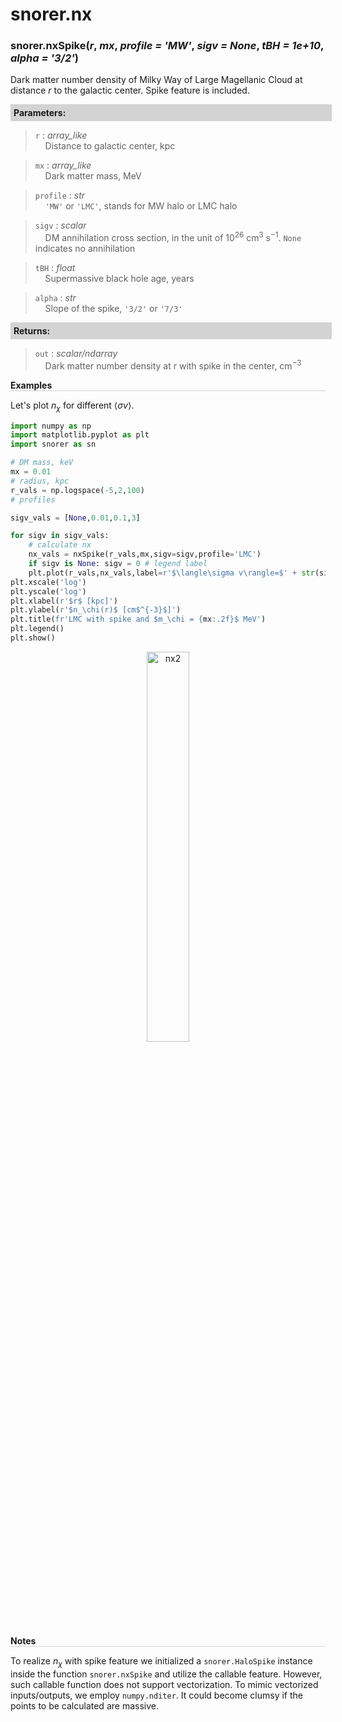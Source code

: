 <script>
window.MathJax = {
  tex: {
    tags: "ams"  // Auto-numbering, AMS based
  }
};
</script>



# snorer.nx


###  snorer.nxSpike(*r*, *mx*, *profile = 'MW'*, *sigv = None*, *tBH = 1e+10*, *alpha = '3/2'*)

Dark matter number density of Milky Way of Large Magellanic Cloud at
    distance $r$ to the galactic center. Spike feature is included.

**<div style="background-color: lightgrey; padding: 5px; width: 100%;">Parameters:</div>**

> `r` : *array_like* <br>&nbsp;&nbsp;&nbsp;&nbsp;Distance to galactic center, kpc

> `mx` : *array_like* <br>&nbsp;&nbsp;&nbsp;&nbsp;Dark matter mass, MeV

> `profile` : *str* <br>&nbsp;&nbsp;&nbsp;&nbsp;`'MW'` or `'LMC'`, stands for MW halo or LMC halo

> `sigv` : *scalar* <br>&nbsp;&nbsp;&nbsp;&nbsp;DM annihilation cross section, in the unit of $10^{26}$ cm<sup>3</sup> s<sup>−1</sup>. `None` indicates no annihilation

> `tBH` : *float* <br>&nbsp;&nbsp;&nbsp;&nbsp;Supermassive black hole age, years

> `alpha` : *str* <br>&nbsp;&nbsp;&nbsp;&nbsp;Slope of the spike, `'3/2'` or `'7/3'`

**<div style="background-color: lightgrey; padding: 5px; width: 100%;">Returns:</div>**

> `out` : *scalar/ndarray* <br>&nbsp;&nbsp;&nbsp;&nbsp;Dark matter number density at r with spike in the center, cm<sup>−3</sup>

**<div style="border-bottom: 1px solid lightgray; width: 100%;">Examples</div>**

Let's plot $n_\chi$ for different $\langle \sigma v\rangle$.

```python
import numpy as np
import matplotlib.pyplot as plt
import snorer as sn

# DM mass, keV
mx = 0.01
# radius, kpc
r_vals = np.logspace(-5,2,100)
# profiles

sigv_vals = [None,0.01,0.1,3]

for sigv in sigv_vals:
    # calculate nx
    nx_vals = nxSpike(r_vals,mx,sigv=sigv,profile='LMC')
    if sigv is None: sigv = 0 # legend label
    plt.plot(r_vals,nx_vals,label=r'$\langle\sigma v\rangle=$' + str(sigv))
plt.xscale('log')
plt.yscale('log')
plt.xlabel(r'$r$ [kpc]')
plt.ylabel(r'$n_\chi(r)$ [cm$^{-3}$]')
plt.title(fr'LMC with spike and $m_\chi = {mx:.2f}$ MeV')
plt.legend()
plt.show()
```
<figure>
<center><img src="../../../figs/nx_spike.svg" alt="nx2" style="width: 40%;">
</figure>

**<div style="border-bottom: 1px solid lightgray; width: 100%;">Notes</div>**

To realize $n_\chi$ with spike feature we initialized a `snorer.HaloSpike` instance inside the function `snorer.nxSpike` and utilize the callable feature. However, such callable function does not support vectorization. To mimic vectorized inputs/outputs, we employ `numpy.nditer`. It could become clumsy if the points to be calculated are massive.